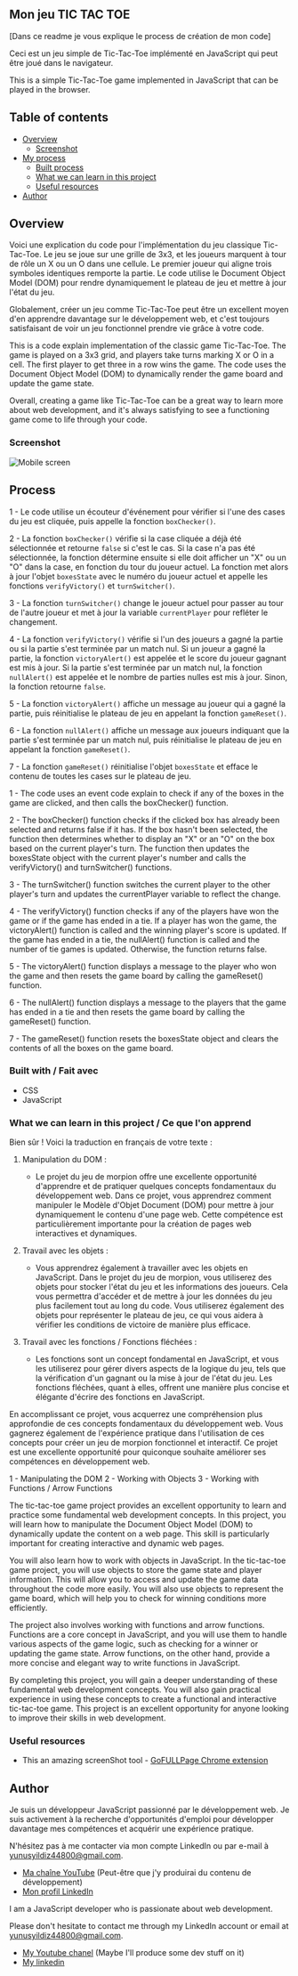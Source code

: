 ## Mon jeu TIC TAC TOE 

[Dans ce readme je vous explique le process de création de mon code]

Ceci est un jeu simple de Tic-Tac-Toe implémenté en JavaScript qui peut être joué dans le navigateur.


This is a simple Tic-Tac-Toe game implemented in JavaScript that can be played in the browser.

## Table of contents

- [Overview](#overview)
  - [Screenshot](#screenshot)
- [My process](#my-process)
  - [Built process](#built-with)
  - [What we can learn in this project](#what-we-can-learn-in-this-project)
  - [Useful resources](#useful-resources)
- [Author](#author)

## Overview


Voici une explication du code pour l'implémentation du jeu classique Tic-Tac-Toe. Le jeu se joue sur une grille de 3x3, et les joueurs marquent à tour de rôle un X ou un O dans une cellule. Le premier joueur qui aligne trois symboles identiques remporte la partie. Le code utilise le Document Object Model (DOM) pour rendre dynamiquement le plateau de jeu et mettre à jour l'état du jeu.

Globalement, créer un jeu comme Tic-Tac-Toe peut être un excellent moyen d'en apprendre davantage sur le développement web, et c'est toujours satisfaisant de voir un jeu fonctionnel prendre vie grâce à votre code.


This is a code explain implementation of the classic game Tic-Tac-Toe. The game is played on a 3x3 grid, and players take turns marking X or O in a cell. The first player to get three in a row wins the game. The code uses the Document Object Model (DOM) to dynamically render the game board and update the game state.

Overall, creating a game like Tic-Tac-Toe can be a great way to learn more about web development, and it's always satisfying to see a functioning game come to life through your code.


### Screenshot

![Mobile screen](./screenShot/mobile-tictactoe-YunusYildiz.png)

## Process


1 - Le code utilise un écouteur d'événement pour vérifier si l'une des cases du jeu est cliquée, puis appelle la fonction `boxChecker()`.

2 - La fonction `boxChecker()` vérifie si la case cliquée a déjà été sélectionnée et retourne `false` si c'est le cas. Si la case n'a pas été sélectionnée, la fonction détermine ensuite si elle doit afficher un "X" ou un "O" dans la case, en fonction du tour du joueur actuel. La fonction met alors à jour l'objet `boxesState` avec le numéro du joueur actuel et appelle les fonctions `verifyVictory()` et `turnSwitcher()`.

3 - La fonction `turnSwitcher()` change le joueur actuel pour passer au tour de l'autre joueur et met à jour la variable `currentPlayer` pour refléter le changement.

4 - La fonction `verifyVictory()` vérifie si l'un des joueurs a gagné la partie ou si la partie s'est terminée par un match nul. Si un joueur a gagné la partie, la fonction `victoryAlert()` est appelée et le score du joueur gagnant est mis à jour. Si la partie s'est terminée par un match nul, la fonction `nullAlert()` est appelée et le nombre de parties nulles est mis à jour. Sinon, la fonction retourne `false`.

5 - La fonction `victoryAlert()` affiche un message au joueur qui a gagné la partie, puis réinitialise le plateau de jeu en appelant la fonction `gameReset()`.

6 - La fonction `nullAlert()` affiche un message aux joueurs indiquant que la partie s'est terminée par un match nul, puis réinitialise le plateau de jeu en appelant la fonction `gameReset()`.

7 - La fonction `gameReset()` réinitialise l'objet `boxesState` et efface le contenu de toutes les cases sur le plateau de jeu.


1 - The code uses an event code explain to check if any of the boxes in the game are clicked, and then calls the boxChecker() function.

2 - The boxChecker() function checks if the clicked box has already been selected and returns false if it has. 
If the box hasn't been selected, the function then determines whether to display an "X" or an "O" on the box based on the current player's turn. The function then updates the boxesState object with the current player's number and calls the verifyVictory() and turnSwitcher() functions.

3 - The turnSwitcher() function switches the current player to the other player's turn and updates the currentPlayer variable to reflect the change.

4 - The verifyVictory() function checks if any of the players have won the game or if the game has ended in a tie. If a player has won the game, the victoryAlert() function is called and the winning player's score is updated. If the game has ended in a tie, the nullAlert() function is called and the number of tie games is updated. Otherwise, the function returns false.

5 - The victoryAlert() function displays a message to the player who won the game and then resets the game board by calling the gameReset() function.

6 - The nullAlert() function displays a message to the players that the game has ended in a tie and then resets the game board by calling the gameReset() function.

7 - The gameReset() function resets the boxesState object and clears the contents of all the boxes on the game board.

### Built with / Fait avec

- CSS
- JavaScript 

### What we can learn in this project / Ce que l'on apprend 
Bien sûr ! Voici la traduction en français de votre texte :

1. Manipulation du DOM :
   - Le projet du jeu de morpion offre une excellente opportunité d'apprendre et de pratiquer quelques concepts fondamentaux du développement web. Dans ce projet, vous apprendrez comment manipuler le Modèle d'Objet Document (DOM) pour mettre à jour dynamiquement le contenu d'une page web. Cette compétence est particulièrement importante pour la création de pages web interactives et dynamiques.

2. Travail avec les objets :
   - Vous apprendrez également à travailler avec les objets en JavaScript. Dans le projet du jeu de morpion, vous utiliserez des objets pour stocker l'état du jeu et les informations des joueurs. Cela vous permettra d'accéder et de mettre à jour les données du jeu plus facilement tout au long du code. Vous utiliserez également des objets pour représenter le plateau de jeu, ce qui vous aidera à vérifier les conditions de victoire de manière plus efficace.

3. Travail avec les fonctions / Fonctions fléchées :
   - Les fonctions sont un concept fondamental en JavaScript, et vous les utiliserez pour gérer divers aspects de la logique du jeu, tels que la vérification d'un gagnant ou la mise à jour de l'état du jeu. Les fonctions fléchées, quant à elles, offrent une manière plus concise et élégante d'écrire des fonctions en JavaScript.

En accomplissant ce projet, vous acquerrez une compréhension plus approfondie de ces concepts fondamentaux du développement web. Vous gagnerez également de l'expérience pratique dans l'utilisation de ces concepts pour créer un jeu de morpion fonctionnel et interactif. Ce projet est une excellente opportunité pour quiconque souhaite améliorer ses compétences en développement web.


1 - Manipulating the DOM
2 - Working with Objects
3 - Working with Functions / Arrow Functions

The tic-tac-toe game project provides an excellent opportunity to learn and practice some fundamental web development concepts. In this project, you will learn how to manipulate the Document Object Model (DOM) to dynamically update the content on a web page. This skill is particularly important for creating interactive and dynamic web pages.

You will also learn how to work with objects in JavaScript. In the tic-tac-toe game project, you will use objects to store the game state and player information. This will allow you to access and update the game data throughout the code more easily. You will also use objects to represent the game board, which will help you to check for winning conditions more efficiently.

The project also involves working with functions and arrow functions. Functions are a core concept in JavaScript, and you will use them to handle various aspects of the game logic, such as checking for a winner or updating the game state. Arrow functions, on the other hand, provide a more concise and elegant way to write functions in JavaScript.

By completing this project, you will gain a deeper understanding of these fundamental web development concepts. You will also gain practical experience in using these concepts to create a functional and interactive tic-tac-toe game. This project is an excellent opportunity for anyone looking to improve their skills in web development.

### Useful resources

- This an amazing screenShot tool - [GoFULLPage Chrome extension](https://chrome.google.com/webstore/detail/gofullpage-full-page-scre/fdpohaocaechififmbbbbbknoalclacl/related) 

## Author


Je suis un développeur JavaScript passionné par le développement web. Je suis activement à la recherche d'opportunités d'emploi pour développer davantage mes compétences et acquérir une expérience pratique.

N'hésitez pas à me contacter via mon compte LinkedIn ou par e-mail à yunusyildiz44800@gmail.com. 

- [Ma chaîne YouTube](https://www.youtube.com/channel/UCD8fe5DDbNPYcfezil6MraQ) (Peut-être que j'y produirai du contenu de développement)
- [Mon profil LinkedIn](https://www.linkedin.com/in/yunus-yildiz-b919b7206/)


I am a JavaScript developer who is passionate about web development.

Please don't hesitate to contact me through my LinkedIn account or email at yunusyildiz44800@gmail.com. 

- [My Youtube chanel](https://www.youtube.com/channel/UCD8fe5DDbNPYcfezil6MraQ) (Maybe I'll produce some dev stuff on it)
- [My linkedin](https://www.linkedin.com/in/yunus-yildiz-b919b7206/) 
